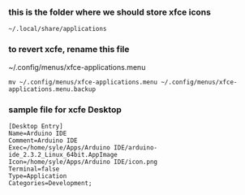 ### this is the folder where we should store xfce icons
```
~/.local/share/applications
```

### to revert xcfe, rename this file
~/.config/menus/xfce-applications.menu

```
mv ~/.config/menus/xfce-applications.menu ~/.config/menus/xfce-applications.menu.backup
```

### sample file for xcfe Desktop
```
[Desktop Entry]
Name=Arduino IDE
Comment=Arduino IDE
Exec=/home/syle/Apps/Arduino IDE/arduino-ide_2.3.2_Linux_64bit.AppImage
Icon=/home/syle/Apps/Arduino IDE/icon.png
Terminal=false
Type=Application
Categories=Development;
```
